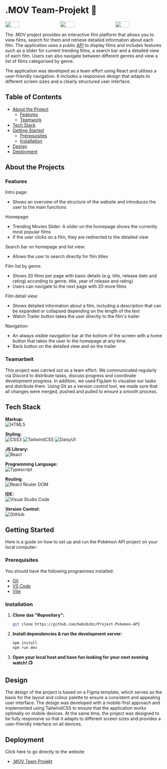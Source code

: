 # .MOV Team-Projekt 🎥

<div style="display: flex; justify-content: space-between; align-items: center; width: 100%">
    <img style="width: 30%; height: auto; object-fit: contain" src="./public/images/Home.png">
    <img style="width: 30%; height: auto; object-fit: contain"  src="./public/images/List.png">
    <img style="width: 30%; height: auto; object-fit: contain"  src="./public/images/Detail.png">
</div>

The .MOV project provides an interactive film platform that allows you to view films, search for them and retrieve detailed information about each film. The application uses a public [API](https://developer.themoviedb.org/reference/intro/getting-started) to display films and includes features such as a slider for current trending films, a search bar and a detailed view of each film. Users can also navigate between different genres and view a list of films categorised by genre.

The application was developed as a team effort using React and utilises a user-friendly navigation. It includes a responsive design that adapts to different screen sizes and a clearly structured user interface.

## Table of Contents 

- [About the Project](#über-das-projekt)
  - [Features](#features)
  - [Teamwork](#teamwork)
- [Tech Stack](#tech-stack)
- [Getting Started](#getting-started)
  - [Prerequisites](#prerequisites)
  - [Installation](#installation)
- [Design](#design)
- [Deployment](#deployment)

## About the Projects

### Features

Intro page:
- Shows an overview of the structure of the website and introduces the user to the main functions

Homepage:
- Trending Movies Slider: A slider on the homepage shows the currently most popular films
- If the user clicks on a film, they are redirected to the detailed view

Search bar on homepage and list view: 
- Allows the user to search directly for film titles

Film list by genre: 
- Shows 20 films per page with basic details (e.g. title, release date and rating) according to genre. title, year of release and rating)
- Users can navigate to the next page with 20 more films

Film detail view:
- Shows detailed information about a film, including a description that can be expanded or collapsed depending on the length of the text
- Watch Trailer button takes the user directly to the film's trailer

Navigation:
- An always visible navigation bar at the bottom of the screen with a home button that takes the user to the homepage at any time.
- Back button on the detailed view and on the trailer

### Teamarbeit
This project was carried out as a team effort. We communicated regularly via Discord to distribute tasks, discuss progress and coordinate development progress. In addition, we used FigJam to visualise our tasks and distribute them. Using Git as a version control tool, we made sure that all changes were merged, pushed and pulled to ensure a smooth process.

## Tech Stack

**Markup:**  
![HTML5](https://img.shields.io/badge/html5-%23E34F26.svg?style=for-the-badge&logo=html5&logoColor=white)  

**Styling:**  
![CSS3](https://img.shields.io/badge/css3-%231572B6.svg?style=for-the-badge&logo=css3&logoColor=white)
![TailwindCSS](https://img.shields.io/badge/tailwindcss-%2338B2AC.svg?style=for-the-badge&logo=tailwind-css&logoColor=white) 
![DaisyUI](https://img.shields.io/badge/daisyUI-%233B82F6.svg?style=for-the-badge&logo=daisyui&logoColor=white)  

**JS Library:**  
![React](https://img.shields.io/badge/React-20232A?style=for-the-badge&logo=react&logoColor=61DAFB)  

**Programming Language:**  
![Typescript](https://img.shields.io/badge/TypeScript-007ACC?style=for-the-badge&logo=typescript&logoColor=white)  

**Routing**  
![React Router DOM](https://img.shields.io/badge/React_Router_DOM-%23CA4245.svg?style=for-the-badge&logo=react-router&logoColor=white)  

**IDE:**  
![Visual Studio Code](https://img.shields.io/badge/Visual%20Studio%20Code-0078d7.svg?style=for-the-badge&logo=visual-studio-code&logoColor=white)  

**Version Control:**  
![GitHub](https://img.shields.io/badge/github-%23121011.svg?style=for-the-badge&logo=github&logoColor=white)  


## Getting Started

Here is a guide on how to set up and run the Pokémon API project on your local computer:

### Prerequisites

You should have the following programmes installed:

- [Git](https://git-scm.com/)
- [VS Code](https://code.visualstudio.com/download)
- [Vite](https://v5.vite.dev/guide/)

### Installation

1. **Clone das "Repository":**
   ```bash
   git clone https://github.com/bebzbzbz/Project-Pokemon-API
   ```

2. **Install dependencies & run the development server:**
   ```bash
   npm install
   npm run dev
   ```

3. **Open your local host and have fun looking for your next evening watch! 📺** 

## Design

The design of the project is based on a Figma template, which serves as the basis for the layout and colour palette to ensure a consistent and appealing user interface. The design was developed with a mobile-first approach and implemented using TailwindCSS to ensure that the application works optimally on mobile devices. At the same time, the project was designed to be fully responsive so that it adapts to different screen sizes and provides a user-friendly interface on all devices.

## Deployment

Click here to go directly to the website
- [.MOV Team Projekt](https://mov-react-project.vercel.app/)